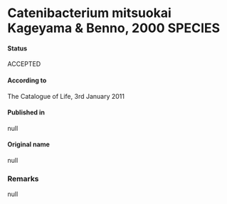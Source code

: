 # Catenibacterium mitsuokai Kageyama & Benno, 2000 SPECIES

#### Status
ACCEPTED

#### According to
The Catalogue of Life, 3rd January 2011

#### Published in
null

#### Original name
null

### Remarks
null